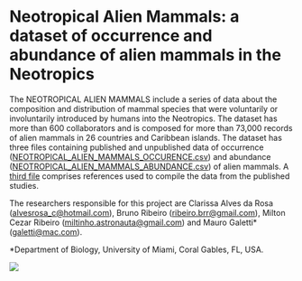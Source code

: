# Neotropical Alien Mammals: a dataset of occurrence and abundance of alien mammals in the Neotropics

The NEOTROPICAL ALIEN MAMMALS include a series of data about the composition and distribution of mammal species that were voluntarily or involuntarily introduced by humans into the Neotropics. The dataset has more than 600 collaborators and is composed for more than 73,000 records of alien mammals in 26 countries and Caribbean islands.
The dataset has three files containing published and unpublished data of occurrence ([NEOTROPICAL_ALIEN_MAMMALS_OCCURENCE.csv](https://github.com/LEEClab/NEO_Alien_Mammals/blob/master/DATASET/2020_04_d15/NEOTROPICAL_ALIEN_MAMMALS_OCCURENCE_v1_0.csv)) and abundance ([NEOTROPICAL_ALIEN_MAMMALS_ABUNDANCE.csv](https://github.com/LEEClab/NEO_Alien_Mammals/blob/master/DATASET/2020_04_d15/NEOTROPICAL_ALIEN_MAMMALS_ABUNDANCE_v1_0.csv)) of alien mammals. A [third file](https://github.com/LEEClab/NEO_Alien_Mammals/blob/master/DATASET/2020_04_d15/NEOTROPICAL_ALIEN_MAMMALS_REFERENCES_v1_0.csv) comprises references used to compile the data from the published studies.

The researchers responsible for this project are Clarissa Alves da Rosa (alvesrosa_c@hotmail.com), Bruno Ribeiro (ribeiro.brr@gmail.com), Milton Cezar Ribeiro (miltinho.astronauta@gmail.com) and Mauro Galetti* (galetti@mac.com).

*Department of Biology, University of Miami, Coral Gables, FL, USA.

![](https://github.com/LEEClab/Neotropical_Alien_Mammals/blob/master/NeoAlienMammals.jpg)

